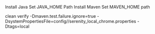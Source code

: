 
Install Java
Set JAVA_HOME Path
Install Maven
Set MAVEN_HOME path

clean verify -Dmaven.test.failure.ignore=true -DsystemPropertiesFile=config//serenity_local_chrome.properties -Dtags=local